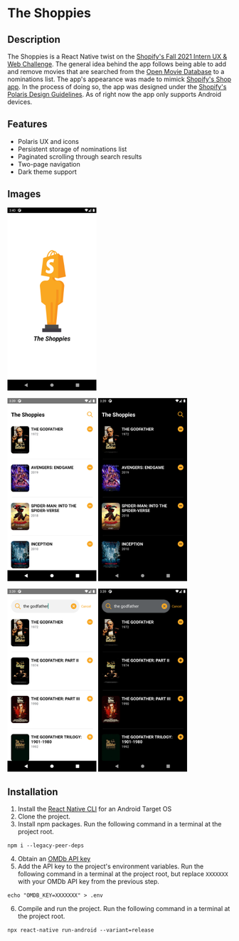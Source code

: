 # The Shoppies

## Description

The Shoppies is a React Native twist on the [Shopify's Fall 2021 Intern UX & Web Challenge](https://docs.google.com/document/d/1SdR9rQpocsH5rPTOcxr9noqHRld5NJlylKO9Hf94U8U). The general idea behind the app follows being able to add and remove movies that are searched from the [Open Movie Database](http://www.omdbapi.com/) to a nominations list. The app's appearance was made to mimick [Shopify's Shop app](https://shop.app/). In the process of doing so, the app was designed under the [Shopify's Polaris Design Guidelines](https://polaris.shopify.com/). As of right now the app only supports Android devices.

## Features

- Polaris UX and icons
- Persistent storage of nominations list
- Paginated scrolling through search results
- Two-page navigation
- Dark theme support

## Images

<img src="https://raw.githubusercontent.com/a-arshad/TheShoppies/master/assets/demo_images/splash.png" width="200">
<p float="left">
  <img src="https://raw.githubusercontent.com/a-arshad/TheShoppies/master/assets/demo_images/light_nominations.png" width="200">
  <img src="https://raw.githubusercontent.com/a-arshad/TheShoppies/master/assets/demo_images/dark_nominations.png" width="200">
</p>
<p float="left">
  <img src="https://raw.githubusercontent.com/a-arshad/TheShoppies/master/assets/demo_images/light_search.png" width="200">
  <img src="https://raw.githubusercontent.com/a-arshad/TheShoppies/master/assets/demo_images/dark_search.png" width="200">
</p>

## Installation

1. Install the [React Native CLI](https://reactnative.dev/docs/environment-setup) for an Android Target OS
2. Clone the project.
3. Install npm packages. Run the following command in a terminal at the project root. 
```
npm i --legacy-peer-deps
```
4. Obtain an [OMDb API key](http://www.omdbapi.com/apikey.aspx)
5. Add the API key to the project's environment variables. Run the following command in a terminal at the project root, but replace `XXXXXXX` with your OMDb API key from the previous step. 
```
echo "OMDB_KEY=XXXXXXX" > .env
```
6. Compile and run the project. Run the following command in a terminal at the project root. 
```
npx react-native run-android --variant=release
```
 

